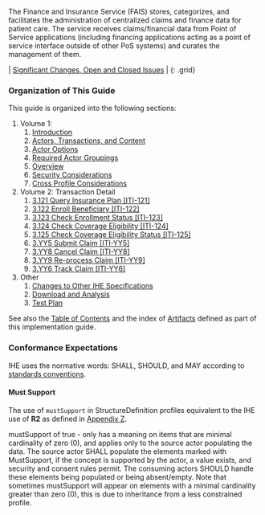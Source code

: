 
The Finance and Insurance Service (FAIS) stores, categorizes, and facilitates the administration of centralized claims and finance
data for patient care. The service receives claims/financial data from Point of Service
applications (including financing applications acting as a point of service interface outside of other PoS systems) and
curates the management of them.

<div markdown="1" class="stu-note">

| [Significant Changes, Open and Closed Issues](issues.html) |
{: .grid}

</div>

### Organization of This Guide

This guide is organized into the following sections:

1. Volume 1:
   1. [Introduction](volume-1.html)
   1. [Actors, Transactions, and Content](volume-1.html#actors-and-transactions)
   1. [Actor Options](volume-1.html#actor-options)
   1. [Required Actor Groupings](volume-1.html#required-groupings)
   1. [Overview](volume-1.html#overview)
   1. [Security Considerations](volume-1.html#security-considerations)
   1. [Cross Profile Considerations](volume-1.html#other-grouping)
1. Volume 2: Transaction Detail
   1. [3.121 Query Insurance Plan [ITI-121]](ITI-121.html)
   1. [3.122 Enroll Beneficiary [ITI-122]](ITI-122.html)
   1. [3.123 Check Enrollment Status [ITI-123]](ITI-123.html)
   1. [3.124 Check Coverage Eligibility [ITI-124]](ITI-124.html)
   1. [3.125 Check Coverage Eligibility Status [ITI-125]](ITI-125.html)
   1. [3.YY5 Submit Claim [ITI-YY5]](ITI-YY5.html)
   1. [3.YY8 Cancel Claim [ITI-YY8]](ITI-YY8.html)
   1. [3.YY9 Re-process Claim [ITI-YY9]](ITI-YY9.html)
   1. [3.YY6 Track Claim [ITI-YY6]](ITI-YY6.html)
1. Other
   1. [Changes to Other IHE Specifications](other.html)
   1. [Download and Analysis](download.html)
   1. [Test Plan](testplan.html)

See also the [Table of Contents](toc.html) and the index of [Artifacts](artifacts.html) defined as part of this implementation guide.

### Conformance Expectations

IHE uses the normative words: SHALL, SHOULD, and MAY according to [standards conventions](https://profiles.ihe.net/GeneralIntro/ch-E.html).

#### Must Support

The use of ```mustSupport``` in StructureDefinition profiles equivalent to the IHE use of **R2** as defined in [Appendix Z](https://profiles.ihe.net/ITI/TF/Volume2/ch-Z.html#z.10-profiling-conventions-for-constraints-on-fhir).

mustSupport of true - only has a meaning on items that are minimal cardinality of zero (0), and applies only to the source actor populating the data. The source actor SHALL populate the elements marked with MustSupport, if the concept is supported by the actor, a value exists, and security and consent rules permit.
The consuming actors SHOULD handle these elements being populated or being absent/empty.
Note that sometimes mustSupport will appear on elements with a minimal cardinality greater than zero (0), this is due to inheritance from a less constrained profile.
